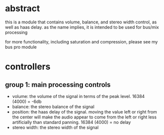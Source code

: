 # abstract

this is a module that contains volume, balance, and stereo width control, as well as haas delay. as the name implies, it is intended to be used for bus/mix processing

for more functionality, including saturation and compression, please see my bus pro module

# controllers

## group 1: main processing controls

- volume: the volume of the signal in terms of the peak level. 16384 (4000) = -6db
- balance: the stereo balance of the signal
- position: the haas delay of the signal. moving the value left or right from the center will make the audio appear to come from the left or right less artificially than standard panning. 16384 (4000) = no delay
- stereo width: the stereo width of the signal
